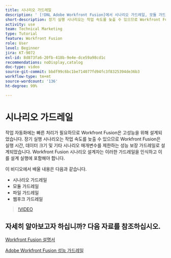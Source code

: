 ```yaml
---
title: 시나리오 가드레일
description: ' [!DNL Adobe Workfront Fusion]에서 시나리오 가드레일, 모듈 가드레일, 파일 가드레일 및 웹후크 가드레일에 대해 알아봅니다.'
short-description: 장기 실행 시나리오는 작업 속도를 늦출 수 있으므로 Workfront Fusion은 실행 시간, 데이터 크기 및 기타 시나리오 매개변수를 제한하는 성능 보장 가드레일로 설계되었습니다.
activity: use
team: Technical Marketing
type: Tutorial
feature: Workfront Fusion
role: User
level: Beginner
jira: KT-9072
exl-id: 8d873fa6-20fb-418b-9e4e-dce59a98cd1c
recommendations: noDisplay,catalog
doc-type: video
source-git-commit: bbdf99c6bc1be714077fd94fc3f8325394de36b3
workflow-type: tm+mt
source-wordcount: '136'
ht-degree: 99%

---
```


# 시나리오 가드레일

작업 자동화에는 빠른 처리가 필요하므로 Workfront Fusion은 고성능을 위해 설계되었습니다. 장기 실행 시나리오는 작업 속도를 늦출 수 있으므로 Workfront Fusion은 실행 시간, 데이터 크기 및 기타 시나리오 매개변수를 제한하는 성능 보장 가드레일로 설계되었습니다. Workfront Fusion 시나리오 설계자는 이러한 가드레일을 인식하고 이를 설계 실행에 포함해야 합니다.

이 비디오에서 배울 내용은 다음과 같습니다.

* 시나리오 가드레일
* 모듈 가드레일
* 파일 가드레일
* 웹후크 가드레일

>[!VIDEO](https://video.tv.adobe.com/v/3418728/?quality=12&learn=on&enablevpops=1&captions=kor)

## 자세히 알아보고자 하십니까? 다음 자료를 참조하십시오.

[Workfront Fusion 설명서](https://experienceleague.adobe.com/ko/docs/workfront-fusion/using/get-started-with-fusion/understand-workfront-fusion/workfront-fusion-overview)

[Adobe Workfront Fusion 성능 가드레일](https://experienceleague.adobe.com/docs/workfront/using/adobe-workfront-fusion/get-started-with-workfront-fusion/fusion-performance-guardrails.html?lang=ko)
